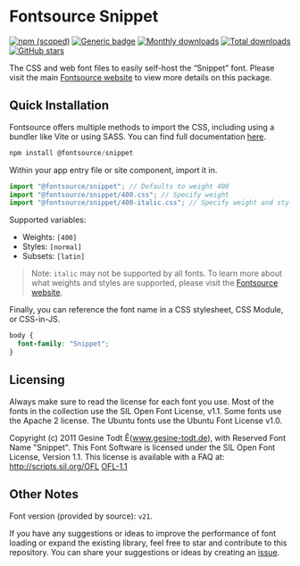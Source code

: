 # Fontsource Snippet

[![npm (scoped)](https://img.shields.io/npm/v/@fontsource/snippet?color=brightgreen)](https://www.npmjs.com/package/@fontsource/snippet) [![Generic badge](https://img.shields.io/badge/fontsource-passing-brightgreen)](https://github.com/fontsource/fontsource) [![Monthly downloads](https://badgen.net/npm/dm/@fontsource/snippet)](https://github.com/fontsource/fontsource) [![Total downloads](https://badgen.net/npm/dt/@fontsource/snippet)](https://github.com/fontsource/fontsource) [![GitHub stars](https://img.shields.io/github/stars/fontsource/fontsource.svg?style=social&label=Star)](https://github.com/fontsource/fontsource/stargazers)

The CSS and web font files to easily self-host the “Snippet” font. Please visit the main [Fontsource website](https://fontsource.org/fonts/snippet) to view more details on this package.

## Quick Installation

Fontsource offers multiple methods to import the CSS, including using a bundler like Vite or using SASS. You can find full documentation [here](https://fontsource.org/docs/getting-started/introduction).

```javascript
npm install @fontsource/snippet
```

Within your app entry file or site component, import it in.

```javascript
import "@fontsource/snippet"; // Defaults to weight 400
import "@fontsource/snippet/400.css"; // Specify weight
import "@fontsource/snippet/400-italic.css"; // Specify weight and style
```

Supported variables:
- Weights: `[400]`
- Styles: `[normal]`
- Subsets: `[latin]`

> Note: `italic` may not be supported by all fonts. To learn more about what weights and styles are supported, please visit the [Fontsource website](https://fontsource.org/fonts/snippet).

Finally, you can reference the font name in a CSS stylesheet, CSS Module, or CSS-in-JS.

```css
body {
  font-family: "Snippet";
}
```

## Licensing
Always make sure to read the license for each font you use. Most of the fonts in the collection use the SIL Open Font License, v1.1. Some fonts use the Apache 2 license. The Ubuntu fonts use the Ubuntu Font License v1.0.

Copyright (c) 2011 Gesine Todt Ê(www.gesine-todt.de), with Reserved Font Name "Snippet". This Font Software is licensed under the SIL Open Font License, Version 1.1. This license is available with a FAQ at: http://scripts.sil.org/OFL
[OFL-1.1](http://scripts.sil.org/OFL)

## Other Notes
Font version (provided by source): `v21`.

If you have any suggestions or ideas to improve the performance of font loading or expand the existing library, feel free to star and contribute to this repository. You can share your suggestions or ideas by creating an [issue](https://github.com/fontsource/fontsource/issues).